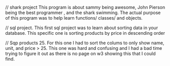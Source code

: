  // shark project This program is about sammy being awesome, John Pierson being the best programmer , and the shark swimming. The actual purpose of this program was to help learn functions/ classes/ and objects.


// sql project. This first sql project was to learn about sorting data in your database. This specific one is sorting products by price in descending order 

// Sqp products 25. For this one I had to sort the colums to only show name, unit, and price > 25. This one was hard and confusing and I had a bad time trying to figure it out as there is no page on w3 showing this that I could find. 
